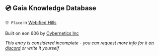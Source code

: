 ## 💿 Gaia Knowledge Database

`🪧 Place` in [Webified Hills](<https://zeithalt.github.io/r/webified_hills.html>)

Built on eon 606 by [Cybernetics Inc](<https://zeithalt.github.io/r/cybernetics_inc.html>)

_This entry is considered incomplete - you can request more info for it [on discord](<https://discord.com/channels/562910943848169472/1173922660489633802>) or write it yourself_

